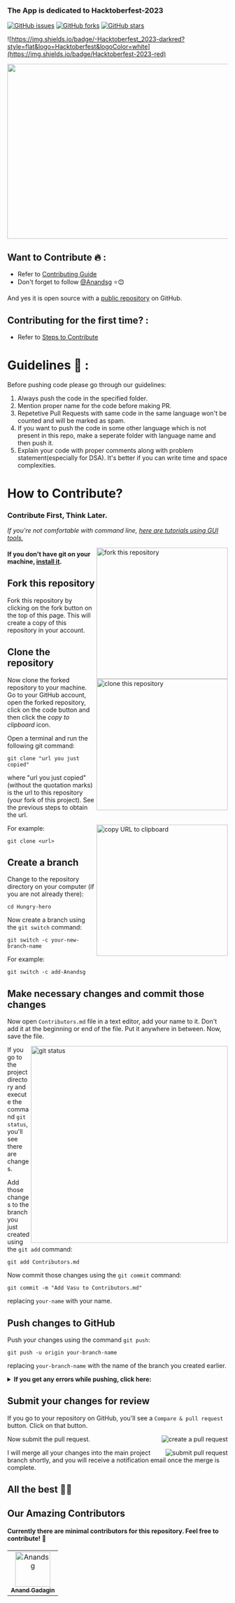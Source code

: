 ### The App is dedicated to Hacktoberfest-2023

[![GitHub issues](https://img.shields.io/github/issues/Anandsg/Hungry-hero?style=for-the-badge&logo=appveyor)](https://github.com/Anandsg/Hungry-hero/issues)
[![GitHub forks](https://img.shields.io/github/forks/Anandsg/Hungry-hero?style=for-the-badge&logo=appveyor)](https://github.com/Anandsg/Hungry-hero/network)
[![GitHub stars](https://img.shields.io/github/stars/Anandsg/Hungry-hero?style=for-the-badge&logo=appveyor)](https://github.com/Anandsg/Hungry-hero/stargazers)

![https://img.shields.io/badge/-Hacktoberfest_2023-darkred?style=flat&logo=Hacktoberfest&logoColor=white](https://img.shields.io/badge/Hacktoberfest-2023-red)&nbsp;

<p align="center" >
  <img src="https://hacktoberfest.com/_next/static/media/opengraph.e5fafe07.png" width="1000" height="400"> 
</p>

## Want to Contribute 🔥 :

- Refer to <a href="https://github.com/Anandsg/Hungry-hero/blob/main/CONTRIBUTING.md">Contributing Guide</a><br>
- Don't forget to follow [@Anandsg](https://github.com/Anandsg) ⭐😊

And yes it is open source with a [public repository](https://github.com/Anandsg/Hungry-hero)
on GitHub.

## Contributing for the first time? :

- Refer to <a href="https://github.com/Anandsg/Hungry-hero/main/GUIDE.md">[Steps to Contribute](#crt)</a><br>

# Guidelines 🚦 :

Before pushing code please go through our guidelines:

1. Always push the code in the specified folder.
2. Mention proper name for the code before making PR.
3. Repetetive Pull Requests with same code in the same language won't be counted and will be marked as spam.
4. If you want to push the code in some other language which is not present in this repo, make a seperate folder with language name and then push it.
5. Explain your code with proper comments along with problem statement(especially for DSA). It's better if you can write time and space complexities.

# <a name="crt"></a> How to Contribute?

### **Contribute First, Think Later.**

_If you're not comfortable with command line, [here are tutorials using GUI tools.](#tutorials-using-other-tools)_

<img align="right" width="300" src="https://firstcontributions.github.io/assets/Readme/fork.png" alt="fork this repository" />

#### If you don't have git on your machine, [install it](https://docs.github.com/en/get-started/quickstart/set-up-git).

## Fork this repository

Fork this repository by clicking on the fork button on the top of this page.
This will create a copy of this repository in your account.

## Clone the repository

<img align="right" width="300" src="https://firstcontributions.github.io/assets/Readme/clone.png" alt="clone this repository" />

Now clone the forked repository to your machine. Go to your GitHub account, open the forked repository, click on the code button and then click the _copy to clipboard_ icon.

Open a terminal and run the following git command:

```
git clone "url you just copied"
```

where "url you just copied" (without the quotation marks) is the url to this repository (your fork of this project). See the previous steps to obtain the url.

<img align="right" width="300" src="https://firstcontributions.github.io/assets/Readme/copy-to-clipboard.png" alt="copy URL to clipboard" />

For example:

```
git clone <url>
```

## Create a branch

Change to the repository directory on your computer (if you are not already there):

```
cd Hungry-hero
```

Now create a branch using the `git switch` command:

```
git switch -c your-new-branch-name
```

For example:

```
git switch -c add-Anandsg
```

## Make necessary changes and commit those changes

Now open `Contributors.md` file in a text editor, add your name to it. Don't add it at the beginning or end of the file. Put it anywhere in between. Now, save the file.

<img align="right" width="450" src="https://firstcontributions.github.io/assets/Readme/git-status.png" alt="git status" />

If you go to the project directory and execute the command `git status`, you'll see there are changes.

Add those changes to the branch you just created using the `git add` command:

```
git add Contributors.md
```

Now commit those changes using the `git commit` command:

```
git commit -m "Add Vasu to Contributors.md"
```

replacing `your-name` with your name.

## Push changes to GitHub

Push your changes using the command `git push`:

```
git push -u origin your-branch-name
```

replacing `your-branch-name` with the name of the branch you created earlier.

<details>
<summary> <strong>If you get any errors while pushing, click here:</strong> </summary>

- ### Authentication Error
     <pre>remote: Support for password authentication was removed on August 13, 2021. Please use a personal access token instead.
  remote: Please see https://github.blog/2020-12-15-token-authentication-requirements-for-git-operations/ for more information.
  fatal: Authentication failed for 'https://github.com/<your-username>/first-contributions.git/'</pre>
  Go to [GitHub's tutorial](https://docs.github.com/en/authentication/connecting-to-github-with-ssh/adding-a-new-ssh-key-to-your-github-account) on generating and configuring an SSH key to your account.

</details>

## Submit your changes for review

If you go to your repository on GitHub, you'll see a `Compare & pull request` button. Click on that button.

<img style="float: right;" src="https://firstcontributions.github.io/assets/Readme/compare-and-pull.png" alt="create a pull request" />

Now submit the pull request.

<img style="float: right;" src="https://firstcontributions.github.io/assets/Readme/submit-pull-request.png" alt="submit pull request" />

I will merge all your changes into the main project branch shortly, and you will receive a notification email once the merge is complete.

## All the best 🙌🏼

<!-- readme: contributors -start -->

## Our Amazing Contributors

#### Currently there are minimal contributors for this repository. Feel free to contribute! 🚀

<table>
    <tr>
      <td align="center">
        <a href="https://github.com/Anandsg">
            <img src="https://avatars.githubusercontent.com/u/109084312?v=4" width="80;" alt="Anandsg"/>
            <br />
            <sub><b>Anand Gadagin</b></sub>
        </a>
      </td>
    </tr>
</table>
